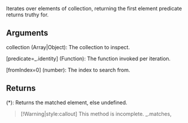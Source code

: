 Iterates over elements of collection, returning the first element predicate returns truthy for.

## Arguments

collection (Array|Object): The collection to inspect.

[predicate=_.identity] (Function): The function invoked per iteration.

[fromIndex=0] (number): The index to search from.

## Returns

(*): Returns the matched element, else undefined.

> [!Warning|style:callout]
> This method is incomplete. _.matches, 